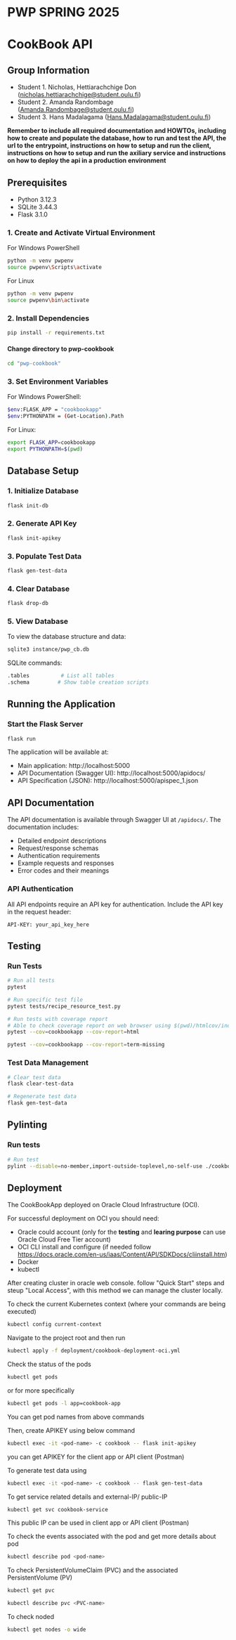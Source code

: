 # PWP SPRING 2025
# CookBook API

## Group Information
* Student 1. Nicholas, Hettiarachchige Don (nicholas.hettiarachchige@student.oulu.fi)
* Student 2. Amanda Randombage (Amanda.Randombage@student.oulu.fi)
* Student 3. Hans Madalagama (Hans.Madalagama@student.oulu.fi)

__Remember to include all required documentation and HOWTOs, including how to create and populate the database, how to run and test the API, the url to the entrypoint, instructions on how to setup and run the client, instructions on how to setup and run the axiliary service and instructions on how to deploy the api in a production environment__

## Prerequisites
- Python 3.12.3
- SQLite 3.44.3
- Flask 3.1.0


### 1. Create and Activate Virtual Environment
For Windows PowerShell
```bash
python -m venv pwpenv
source pwpenv\Scripts\activate
```
For Linux
```bash
python -m venv pwpenv
source pwpenv\bin\activate
```

### 2. Install Dependencies
```bash
pip install -r requirements.txt
```
#### Change directory to pwp-cookbook
```bash
cd "pwp-cookbook"
```

### 3. Set Environment Variables
For Windows PowerShell:
```bash
$env:FLASK_APP = "cookbookapp"
$env:PYTHONPATH = (Get-Location).Path
```
For Linux:
```bash
export FLASK_APP=cookbookapp
export PYTHONPATH=$(pwd)
```

## Database Setup

### 1. Initialize Database
```bash
flask init-db
```

### 2. Generate API Key
```bash
flask init-apikey
```

### 3. Populate Test Data
```bash
flask gen-test-data
```

### 4. Clear Database
```bash
flask drop-db
```

### 5. View Database
To view the database structure and data:
```bash
sqlite3 instance/pwp_cb.db
```

SQLite commands:
```bash
.tables          # List all tables
.schema         # Show table creation scripts
```

## Running the Application

### Start the Flask Server
```bash
flask run
```

The application will be available at:
- Main application: http://localhost:5000
- API Documentation (Swagger UI): http://localhost:5000/apidocs/
- API Specification (JSON): http://localhost:5000/apispec_1.json

## API Documentation

The API documentation is available through Swagger UI at `/apidocs/`. The documentation includes:
- Detailed endpoint descriptions
- Request/response schemas
- Authentication requirements
- Example requests and responses
- Error codes and their meanings

### API Authentication
All API endpoints require an API key for authentication. Include the API key in the request header:
```
API-KEY: your_api_key_here
```

## Testing

### Run Tests
```bash
# Run all tests
pytest

# Run specific test file
pytest tests/recipe_resource_test.py

# Run tests with coverage report
# Able to check coverage report on web browser using $(pwd)/htmlcov/index.html
pytest --cov=cookbookapp --cov-report=html

pytest --cov=cookbookapp --cov-report=term-missing
```

### Test Data Management
```bash
# Clear test data
flask clear-test-data

# Regenerate test data
flask gen-test-data
```

## Pylinting

### Run tests
```bash
# Run test
pylint --disable=no-member,import-outside-toplevel,no-self-use ./cookbookapp
```

## Deployment

The CookBookApp deployed on Oracle Cloud Infrastructure (OCI).

For successful deployment on OCI you should need:
- Oracle could account (only for the **testing** and **learing purpose** can use Oracle Cloud Free Tier account)
- OCI CLI install and configure (if needed follow https://docs.oracle.com/en-us/iaas/Content/API/SDKDocs/cliinstall.htm)
- Docker
- kubectl

After creating cluster in oracle web console. follow "Quick Start" steps and steup "Local Access", with this method we can manage the cluster locally.

To check the current Kubernetes context (where your commands are being executed)

```bash
kubectl config current-context
```

Navigate to the project root and then run

```bash
kubectl apply -f deployment/cookbook-deployment-oci.yml
```

Check the status of the pods

```bash
kubectl get pods 
```

or for more specifically 

```bash
kubectl get pods -l app=cookbook-app
```

You can get pod names from above commands

Then, create APIKEY using below command
```bash
kubectl exec -it <pod-name> -c cookbook -- flask init-apikey
```

you can get APIKEY for the client app or API client (Postman)
 
To generate test data using
```bash
kubectl exec -it <pod-name> -c cookbook -- flask gen-test-data
``` 

To get service related details and external-IP/ public-IP
```bash
kubectl get svc cookbook-service
```

This public IP can be used in client app or API client (Postman)

To check the events associated with the pod and get more details about pod
```bash
kubectl describe pod <pod-name>
```

To check PersistentVolumeClaim (PVC) and the associated PersistentVolume (PV)
```bash
kubectl get pvc

kubectl describe pvc <PVC-name>
```

To check noded

```bash
kubectl get nodes -o wide
```
